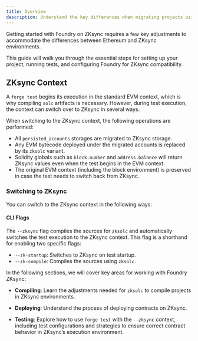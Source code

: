 ```yaml
---
title: Overview
description: Understand the key differences when migrating projects using foundry-zksync.
---
```


Getting started with Foundry on ZKsync requires a few
key adjustments to accommodate the differences between Ethereum and ZKsync environments.

This guide will walk you through the essential steps for setting up your project, running tests, and configuring Foundry for ZKsync compatibility.

## ZKsync Context

A `forge test` begins its execution in the standard EVM context, which is why compiling
`solc` artifacts is necessary. However, during test execution, the context can switch over to ZKsync in several ways.

When switching to the ZKsync context, the following operations are performed:

- All `persisted_accounts` storages are migrated to ZKsync storage.
- Any EVM bytecode deployed under the migrated accounts is replaced by its `zksolc` variant.
- Solidity globals such as `block.number` and `address.balance` will return ZKsync values even when the test begins in the EVM context.
- The original EVM context (including the block environment) is preserved in case the test needs to switch back from ZKsync.

### Switching to ZKsync

You can switch to the ZKsync context in the following ways:

#### CLI Flags

The `--zksync` flag compiles the sources for `zksolc` and automatically switches the
test execution to the ZKsync context. This flag is a shorthand for enabling two specific flags:

- `--zk-startup`: Switches to ZKsync on test startup.
- `--zk-compile`: Compiles the sources using `zksolc`.

In the following sections, we will cover key areas for working with Foundry ZKsync:

- **Compiling**: Learn the adjustments needed for `zksolc` to compile projects in ZKsync environments.

- **Deploying**: Understand the process of deploying contracts on ZKsync.

- **Testing**: Explore how to use `forge test` with the `--zksync` context, including test configurations and
strategies to ensure correct contract behavior in ZKsync’s execution environment.
